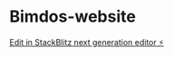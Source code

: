 # Bimdos-website

[Edit in StackBlitz next generation editor ⚡️](https://stackblitz.com/~/github.com/Nxawilliams/Bimdos-website)